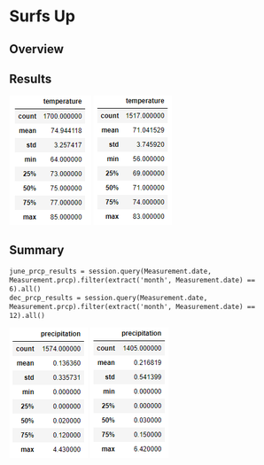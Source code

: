 # Surfs Up
## Overview
## Results
![june_temp_summary.PNG](https://github.com/carinaediaz/surfs_up/blob/main/Resources/june_temp_summary.PNG)
![dec_temp_summary.PNG](https://github.com/carinaediaz/surfs_up/blob/main/Resources/dec_temp_summary.PNG)
## Summary
```
june_prcp_results = session.query(Measurement.date, Measurement.prcp).filter(extract('month', Measurement.date) == 6).all()
dec_prcp_results = session.query(Measurement.date, Measurement.prcp).filter(extract('month', Measurement.date) == 12).all()
```
![june_prcp_summary.PNG](https://github.com/carinaediaz/surfs_up/blob/main/Resources/june_prcp_summary.PNG)
![dec_prcp_summary.PNG](https://github.com/carinaediaz/surfs_up/blob/main/Resources/dec_prcp_summary.PNG)

